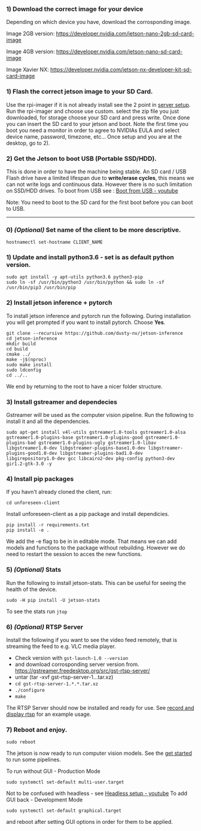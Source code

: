 ### 1)  Download the correct image for your device
Depending on which device you have, download the corrosponding image.

Image 2GB version: https://developer.nvidia.com/jetson-nano-2gb-sd-card-image

Image 4GB version: https://developer.nvidia.com/jetson-nano-sd-card-image

Image Xavier NX: https://developer.nvidia.com/jetson-nx-developer-kit-sd-card-image

### 1) Flash the correct jetson image to your SD Card.
Use the rpi-imager if it is not already install see the 2 point in [server setup](https://github.com/petoor/unforeseen-server/blob/main/SETUP_SERVER.md).
Run the rpi-imager and choose use custom.
select the zip file you just downloaded, for storage choose your SD card and press write.
Once done you can insert the SD card to your jetson and boot. Note the first time you boot you need a monitor in order to agree to NVIDIAs EULA and select device name, password, timezone, etc...
Once setup and you are at the desktop, go to 2).

### 2)  Get the Jetson to boot USB (Portable SSD/HDD).
This is done in order to have the machine being stable. An SD card / USB Flash drive have a limited lifespan due to **write/erase cycles**, this means we can not write logs and continuous data. However there is no such limitation on SSD/HDD drives. 
To boot from USB see : [Boot from USB - youtube](https://www.youtube.com/watch?v=53rRMr1IpWs)

Note: You need to boot to the SD card for the first boot before you can boot to USB.

---


### 0) *(Optional)* Set name of the client to be more descriptive. 
`hostnamectl set-hostname CLIENT_NAME`

### 1) Update and install python3.6 - set is as default python version.
```sudo apt-get update -y && sudo apt-get upgrade -y
sudo apt install -y apt-utils python3.6 python3-pip
sudo ln -sf /usr/bin/python3 /usr/bin/python && sudo ln -sf /usr/bin/pip3 /usr/bin/pip
```

### 2) Install jetson inference + pytorch
To install jetson inference and pytorch run the following.
During installation you will get prompted if you want to install pytorch. Choose **Yes**.
```sudo apt-get install git cmake libpython3-dev python3-numpy
git clone --recursive https://github.com/dusty-nv/jetson-inference
cd jetson-inference
mkdir build
cd build
cmake ../
make -j$(nproc)
sudo make install
sudo ldconfig
cd ../..
```

We end by returning to the root to have a nicer folder structure.

### 3) Install gstreamer and dependecies
Gstreamer will be used as the computer vision pipeline. Run the following to install it and all the dependencies.

`sudo apt-get install v4l-utils gstreamer1.0-tools gstreamer1.0-alsa gstreamer1.0-plugins-base gstreamer1.0-plugins-good gstreamer1.0-plugins-bad gstreamer1.0-plugins-ugly gstreamer1.0-libav libgstreamer1.0-dev libgstreamer-plugins-base1.0-dev libgstreamer-plugins-good1.0-dev libgstreamer-plugins-bad1.0-dev libgirepository1.0-dev gcc libcairo2-dev pkg-config python3-dev gir1.2-gtk-3.0 -y`

### 4) Install pip packages
If you havn't already cloned the client, run:

```git clone https://github.com/petoor/unforeseen-client/
cd unforeseen-client
```

Install unforeseen-client as a pip package and install dependicies.
```
pip install -r requirements.txt
pip install -e .
```
We add the -e flag to be in in editable mode.
That means we can add models and functions to the package without rebuilding.
However we do need to restart the session to acces the new functions.

### 5) *(Optional)* Stats
Run the following to install jetson-stats. This can be useful for seeing the health of the device.

`sudo -H pip install -U jetson-stats`

To see the stats run `jtop`

### 6) *(Optional)* RTSP Server
Install the following if you want to see the video feed remotely, that is streaming the feed to e.g. VLC media player.

- Check version with `gst-launch-1.0 --version`
-  and download corrosponding server version from.
https://gstreamer.freedesktop.org/src/gst-rtsp-server/
- untar (tar -xvf gst-rtsp-server-1.*.*.tar.xz) 
- `cd gst-rtsp-server-1.*.*.tar.xz`
- `./configure`
- `make`

The RTSP Server should now be installed and ready for use. See [record and display rtsp](https://github.com/petoor/unforeseen-client/blob/main/unforeseen/analysis/pipelines/record-and-display-rtsp-raw.txt) for an example usage.

### 7) Reboot and enjoy.

`sudo reboot`

The jetson is now ready to run computer vision models. See the [get started](https://github.com/petoor/unforeseen-client/blob/main/README.md) to run some pipelines.

To run without GUI - Production Mode

`sudo systemctl set-default multi-user.target`

Not to be confused with headless - see [Headless setup - youtube](https://www.youtube.com/watch?v=Ch1NKfER0oM)
To add GUI back  - Development Mode

`sudo systemctl set-default graphical.target`

and reboot after setting GUI options in order for them to be applied.
